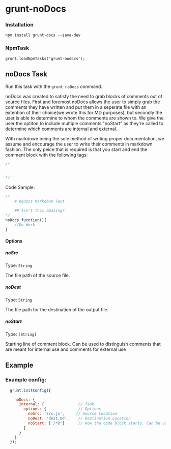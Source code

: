 # grunt-noDocs

### Installation 

```
npm install grunt-docs --save-dev
```

### NpmTask

```
grunt.loadNpmTasks('grunt-nodocs');
```

## noDocs Task
Run this task with the `grunt noDocs` command.

noDocs was created to satisfy the need to grab blocks of comments out of source files. First and foremost noDocs allows the user to simply grab the comments they have written and put them in a seperate file with an extention of their choice(we wrote this for MD purposes), but secondly the user is able to determine to whom the comments are shown to. We give the user the optiton to include multiple comments "noStart" as they're called to determine which comments are internal and external.

With markdown being the sole method of writing proper documentation, we assume and encourage the user to write their comments in markdown fashion. The only peice that is required is that you start and end the comment block with the following tags:

```js
/*


*/
```

Code Sample:

```js
/*
	# noDocs Markdown Text

	## Isn't this amazing?
*/
noDocs fucntion(){
	//Do Work
}
```


#### Options

##### noSrc
Type: `String`

The file path of the source file.

##### noDest
Type: `String`

The file path for the destination of the output file.

##### noStart
Type: `[String]`

Starting line of comment block. Can be used to distinguish comments that are meant for internal use and comments for external use

## Example

### Example config:

```js
  grunt.initConfig({

    noDocs: {
      internal: {               // Task
        options: {              // Options
          noSrc: 'src.js',     // Source Location
          noDest: 'dest.md',    // Destination Location
          noStart: ['/*@']      // How the code block starts. Can be used to distinguish between internal and external comments
        }
      }
    }
  });
```